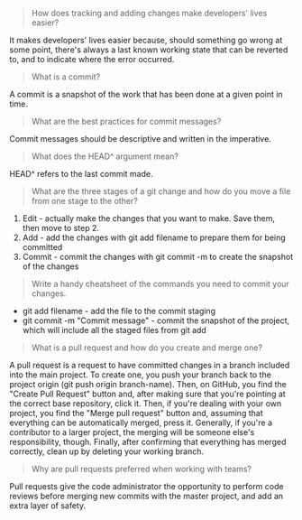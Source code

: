 > How does tracking and adding changes make developers' lives easier?

 It makes developers' lives easier because, should something go wrong at some point, there's always a last known working state that can be reverted to, and to indicate where the error occurred.

> What is a commit?

A commit is a snapshot of the work that has been done at a given point in time.

> What are the best practices for commit messages?

Commit messages should be descriptive and written in the imperative. 

> What does the HEAD^ argument mean?

HEAD^ refers to the last commit made.

> What are the three stages of a git change and how do you move a file from one stage to the other?

1. Edit - actually make the changes that you want to make. Save them, then move to step 2.
2. Add - add the changes with git add filename to prepare them for being committed
3. Commit - commit the changes with git commit -m to create the snapshot of the changes

>Write a handy cheatsheet of the commands you need to commit your changes.

* git add filename - add the file to the commit staging
* git commit -m "Commit message" - commit the snapshot of the project, which will include all the staged files from git add

> What is a pull request and how do you create and merge one?

A pull request is a request to have committed changes in a branch included into the main project. To create one, you push your branch back to the project origin (git push origin branch-name). Then, on GitHub, you find the "Create Pull Request" button and, after making sure that you're pointing at the correct base repository, click it. Then, if you're dealing with your own project, you find the "Merge pull request" button and, assuming that everything can be automatically merged, press it. Generally, if you're a contributor to a larger project, the merging will be someone else's responsibility, though. Finally, after confirming that everything has merged correctly, clean up by deleting your working branch.

> Why are pull requests preferred when working with teams?

Pull requests give the code administrator the opportunity to perform code reviews before merging new commits with the master project, and add an extra layer of safety.